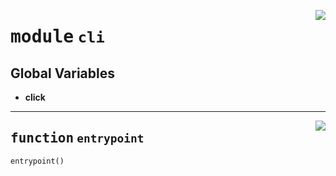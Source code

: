 <!-- markdownlint-disable -->

<a href="https://github.com/gizatechxyz/giza-cli/blob/main/giza/cli.py#L0"><img align="right" style="float:right;" src="https://img.shields.io/badge/-source-cccccc?style=flat-square"></a>

# <kbd>module</kbd> `cli`




**Global Variables**
---------------
- **click**

---

<a href="https://github.com/gizatechxyz/giza-cli/blob/main/giza/cli.py#L113"><img align="right" style="float:right;" src="https://img.shields.io/badge/-source-cccccc?style=flat-square"></a>

## <kbd>function</kbd> `entrypoint`

```python
entrypoint()
```






